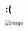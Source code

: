 # :(
![image](https://github.com/cristinel24/Cooking-App_IP/assets/81696222/57fea0ee-54b6-4796-a712-fcbfe12d6357)
